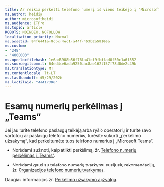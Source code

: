 ```yaml
---
title: Ar reikia perkelti telefono numerį iš vieno teikėjo į "Microsoft"?
ms.author: heidip
author: microsoftheidi
ms.audience: ITPro
ms.topic: article
ROBOTS: NOINDEX, NOFOLLOW
localization_priority: Normal
ms.assetid: 94f6d41e-8cbc-4ec1-a44f-453b2a59206a
ms.custom:
- "248"
- "4000003"
ms.openlocfilehash: 1e6ad5908b56f76fa41cf9fbdfad0f50c1a6f552
ms.sourcegitcommit: 64ed44e6ada9250cac8ae1621157f78d0de2c49b
ms.translationtype: MT
ms.contentlocale: lt-LT
ms.lasthandoff: 05/29/2020
ms.locfileid: "44417396"
---
```

# <a name="port-existing-numbers-to-teams"></a>Esamų numerių perkėlimas į „Teams“

Jei jau turite telefono paslaugų teikėją arba ryšio operatorių ir turite savo vartotojų ar paslaugų telefono numerius, turėsite sukurti „perkėlimo užsakymą“, kad perkeltumėte tuos telefono numerius į „Microsoft Teams“.

- Norėdami sužinoti, kaip atlikti perkėlimą, žr. [Telefono numerių perkėlimas į „Teams“](https://docs.microsoft.com/microsoftteams/phone-number-calling-plans/transfer-phone-numbers-to-teams). 

- Norėdami gauti su telefono numerių tvarkymu susijusių rekomendacijų, žr. [Organizacijos telefono numerių tvarkymas](https://docs.microsoft.com/microsoftteams/manage-phone-numbers-for-your-organization/manage-phone-numbers-for-your-organization). 

Daugiau informacijos žr. [Perkėlimo užsakymo apžvalga](https://docs.microsoft.com/MicrosoftTeams/phone-number-calling-plans/port-order-overview).  